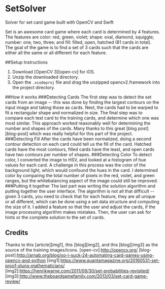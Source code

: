 # SetSolver
Solver for set card game built with OpenCV and Swift

Set is an awesome card game where each card is determined by 4 features. The features are color: red, green, violet; shape: 
oval, diamond, squiggle; number: one, two, three; and fill: filled, open, hatched (81 cards in total). The goal of the game 
is to find a set of 3 cards such that the cards are either all the same or all different for each feature.

##Setup Instructions
1. Download [OpenCV 3][open-cv] for iOS.
2. Unzip the downloaded directory.
3. Open the `.xcodeproj` file and drag the unzipped opencv2.framework into the project directory.

##How it works
###Detecting Cards
The first step was to detect the set cards from an image -- this was done by finding the largest contours on the input 
image and taking those as cards. Next, the cards had to be warped to fit a rectangular shape and normalized in size. The final
step was to compare each test card to the training cards, and determine which one was most similar. This approach worked 
reasonably well for determining the number and shapes of the cards. Many thanks to this great [blog post][blog-post] which was 
really helpful for this part of the project.
###Detecting Fill
After the cards have been normalized, doing a second contour detection on each card could tell us the fill of the card. Hatched
cards have the most contours, filled cards have the least, and open cards have two contours per number of shapes.
###Detecting Color
To detect color, I converted the image to HSV, and looked at a histogram of hue values for each card. A challenge in this process
was the color of the background light, which would confound the hues in the card. I determined color by comparing the total number
of pixels in the red, violet, and green ranges, but the whitebalancing aspect of the image could still be improved.
###Putting it together
The last part was writing the solution algorithm and putting together the user interface. The algorithm is not all that 
difficult -- given 3 cards, you need to check that for each feature, they are all unique or all different, which can be done 
using a set data structure and computing the size of it. I added a feature so that the user and adjust the cards, if the image
processing algorithm makes mistakes. Then, the user can ask for hints or the complete solution to the set of cards.

## Credits
Thanks to this [article][img1], this [blog][img2], and this [blog][img3] as the source of the training images/icons.
[open-cv]:http://opencv.org/
[blog-post]:http://arnab.org/blog/so-i-suck-24-automating-card-games-using-opencv-and-python
[img1]:https://www.quantamagazine.org/20160531-set-proof-stuns-mathematicians/
[img2]:https://henrikwarne.com/2011/09/30/set-probabilities-revisited/
[img3]:http://www.theboardgamefamily.com/2013/03/set-card-game-review/
